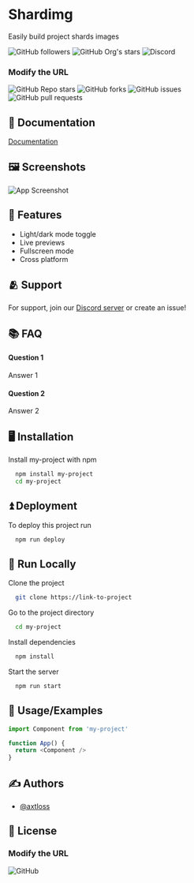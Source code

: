 
# Shardimg

Easily build project shards images

![GitHub followers](https://img.shields.io/github/followers/project-shards?color=dark-green) 
![GitHub Org's stars](https://img.shields.io/github/stars/project-shards?label=shards%27%20stars&color=dark-green)
![Discord](https://img.shields.io/discord/1101598768819863602?color=dark-green&label=chat%20%26%20support)

### Modify the URL
![GitHub Repo stars](https://img.shields.io/github/stars/project-shards/shardimg?color=dark-green)
![GitHub forks](https://img.shields.io/github/forks/project-shards/shardimg?color=dark-green)
![GitHub issues](https://img.shields.io/github/issues/project-shards/shardimg?color=dark-green)
![GitHub pull requests](https://img.shields.io/github/issues-pr/project-shards/shardimg?color=dark-green)

## 📘 Documentation

[Documentation](https://linktodocumentation)


## 🖼️ Screenshots

![App Screenshot](https://via.placeholder.com/468x300?text=App+Screenshot+Here)


## 🐣 Features

- Light/dark mode toggle
- Live previews
- Fullscreen mode
- Cross platform

## 🫂 Support

For support, join our [Discord server](https://discord.gg/u9McaXUq2t)
or create an issue!

## 📚 FAQ

#### Question 1

Answer 1

#### Question 2

Answer 2


## 🖥️ Installation

Install my-project with npm

```bash
  npm install my-project
  cd my-project
```
    
## ⏫️ Deployment

To deploy this project run

```bash
  npm run deploy
```


## 📲 Run Locally

Clone the project

```bash
  git clone https://link-to-project
```

Go to the project directory

```bash
  cd my-project
```

Install dependencies

```bash
  npm install
```

Start the server

```bash
  npm run start
```


## 🙋 Usage/Examples

```javascript
import Component from 'my-project'

function App() {
  return <Component />
}
```


## ✍️ Authors

- [@axtloss](https://www.github.com/axtloss)


## 📜 License

### Modify the URL

![GitHub](https://img.shields.io/github/license/project-shards/shardimg)

